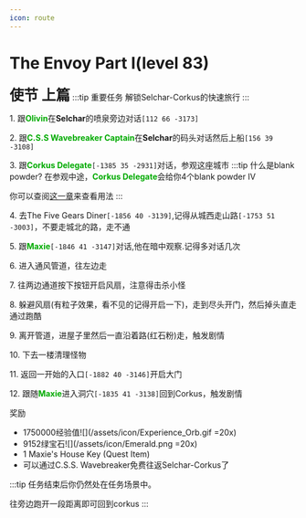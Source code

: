 ```yaml
---
icon: route
---
```


# The Envoy Part I(level 83)
<span style="font-size: 25px;">**使节 上篇**</span>
:::tip 重要任务
解锁Selchar-Corkus的快速旅行
:::

<span class="stage-index">1.</span> 跟<font color=00AA00>**Olivin**</font>在**Selchar**的喷泉旁边对话`[112 66 -3173]`

<span class="stage-index">2.</span> 跟<font color=00AA00>**C.S.S Wavebreaker Captain**</font>在**Selchar**的码头对话然后上船`[156 39 -3108]`

<span class="stage-index">3.</span> 跟<font color=00AA00>**Corkus Delegate**</font>`[-1385 35 -2931]`对话，参观这座城市
:::tip 什么是blank powder?
在参观中途，<font color=00AA00>**Corkus Delegate**</font>会给你4个blank powder IV

你可以查阅[这一章](/guide/basesystem/powder.html)来查看用法
:::

<span class="stage-index">4.</span> 去The Five Gears Diner`[-1856 40 -3139]`,记得从城西走山路`[-1753 51 -3003]`，不要走城北的路，走不通

<span class="stage-index">5.</span> 跟<font color=00AA00>**Maxie**</font>`[-1846 41 -3147]`对话,他在暗中观察.记得多对话几次

<span class="stage-index">6.</span> 进入通风管道，往左边走

<span class="stage-index">7.</span> 往两边通道按下按钮开启风扇，注意得击杀小怪

<span class="stage-index">8.</span> 躲避风扇(有粒子效果，看不见的记得开启一下)，走到尽头开门，然后掉头直走通过跑酷

<span class="stage-index">9.</span> 离开管道，进屋子里然后一直沿着路(红石粉)走，触发剧情

<span class="stage-index">10.</span> 下去一楼清理怪物

<span class="stage-index">11.</span> 返回一开始的入口`[-1882 40 -3146]`开启大门

<span class="stage-index">12.</span> 跟随<font color=00AA00>**Maxie**</font>进入洞穴`[-1835 41 -3138]`回到Corkus，触发剧情

奖励
+ 1750000经验值![](/assets/icon/Experience_Orb.gif =20x)
+ 9152绿宝石![](/assets/icon/Emerald.png =20x)
+ 1 Maxie's House Key (Quest Item)
+ 可以通过C.S.S. Wavebreaker免费往返Selchar-Corkus了

:::tip 
任务结束后你仍然处在任务场景中。

往旁边跑开一段距离即可回到corkus
:::

